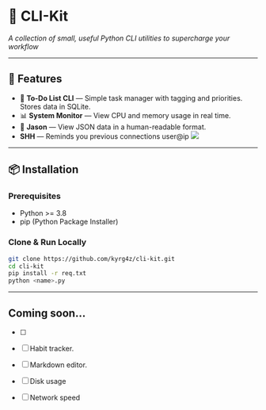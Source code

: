 # 🚀 CLI-Kit
*A collection of small, useful Python CLI utilities to supercharge your workflow*

---

## 🚀 Features
- 📝 **To-Do List CLI** — Simple task manager with tagging and priorities. Stores data in SQLite.
- 📊 **System Monitor** — View CPU and memory usage in real time.
- 📑 **Jason** — View JSON data in a human-readable format.
- **SHH** — Reminds you previous connections user@ip
![](https://img.icons8.com/?size=70&id=79756&format=png&color=000000)
---

## 📦 Installation

### Prerequisites
- Python >= 3.8
- pip (Python Package Installer)

### Clone & Run Locally
```bash
git clone https://github.com/kyrg4z/cli-kit.git
cd cli-kit
pip install -r req.txt
python <name>.py
```
---

## Coming soon...
- [ ] 
- [ ] Habit tracker. 
- [ ] Markdown editor. 
- [ ] Disk usage 
- [ ] Network speed 


